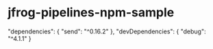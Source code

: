 # jfrog-pipelines-npm-sample


"dependencies": {
  "send": "^0.16.2"
},
"devDependencies": {
  "debug": "^4.1.1"
}
